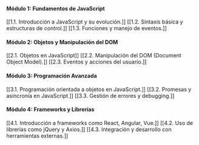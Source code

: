 #### Módulo 1: Fundamentos de JavaScript

[[1.1. Introducción a JavaScript y su evolución.]] 
[[1.2. Sintaxis básica y estructuras de control.]] 
[[1.3. Funciones y manejo de eventos.]]

#### Módulo 2: Objetos y Manipulación del DOM

[[2.1. Objetos en JavaScript]]
[[2.2. Manipulación del DOM (Document Object Model).]] 
[[2.3. Eventos y acciones del usuario.]]

#### Módulo 3: Programación Avanzada

[[3.1. Programación orientada a objetos en JavaScript.]] 
[[3.2. Promesas y asincronía en JavaScript.]]
[[3.3. Gestión de errores y debugging.]]

#### Módulo 4: Frameworks y Librerías

[[4.1. Introducción a frameworks como React, Angular, Vue.]] 
[[4.2. Uso de librerías como jQuery y Axios.]] 
[[4.3. Integración y desarrollo con herramientas externas.]]